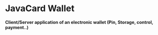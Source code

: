 # JavaCard Wallet
<h4> Client/Server application of an electronic wallet (Pin, Storage, control, payment..) </h4>

 
